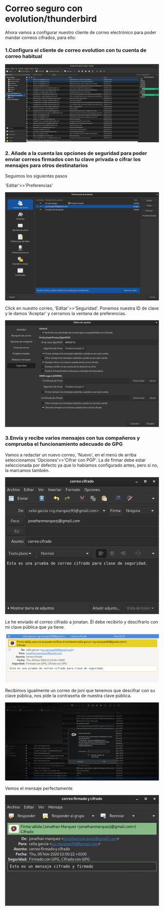 # Correo seguro con evolution/thunderbird

Ahora vamos a configurar nuestro cliente de correo electrónico para poder mandar correos cifrados, para ello:

### 1.Configura el cliente de correo evolution con tu cuenta de correo habitual


![correo1.png](https://github.com/CeliaGMqrz/integridad_firmas_autentificacion/blob/main/capturas/correo1.png)


### 2. Añade a la cuenta las opciones de seguridad para poder enviar correos firmados con tu clave privada o cifrar los mensajes para otros destinatarios

Seguimos los siguientes pasos

'Editar'>>'Preferencias'

![correo2.png](https://github.com/CeliaGMqrz/integridad_firmas_autentificacion/blob/main/capturas/correo2.png)

Click en nuestro correo, 'Editar'>>'Seguridad'. Ponemos nuestra ID de clave y le damos 'Aceptar' y cerramos la ventana de preferencias.

![correo3.png](https://github.com/CeliaGMqrz/integridad_firmas_autentificacion/blob/main/capturas/correo3.png)

### 3.Envía y recibe varios mensajes con tus compañeros y comprueba el funcionamiento adecuado de GPG

Vamos a redactar un nuevo correo, 'Nuevo', en el menú de arriba seleccionamos 'Opciones'>>'Cifrar con PGP'. La de firmar debe estar seleccionada por defecto ya que lo habiamos configurado antes, pero si no, la marcamos también.

![correo4.png](https://github.com/CeliaGMqrz/integridad_firmas_autentificacion/blob/main/capturas/correo4.png)

Le he enviado el correo cifrado a jonatan. Él debe recibirlo y descifrarlo con mi clave pública que ya tiene.

![cif3.jpeg](https://github.com/CeliaGMqrz/integridad_firmas_autentificacion/blob/main/capturas/cif3.jpeg)

Recibimos igualmente un correo de joni que tenemos que descifrar con su clave pública, nos pide la contraseña de nuestra clave pública.

![cif1.jpeg](https://github.com/CeliaGMqrz/integridad_firmas_autentificacion/blob/main/capturas/cif1.jpeg)

Vemos el mensaje perfectamente

![cif2.jpeg](https://github.com/CeliaGMqrz/integridad_firmas_autentificacion/blob/main/capturas/cif2.jpeg)

